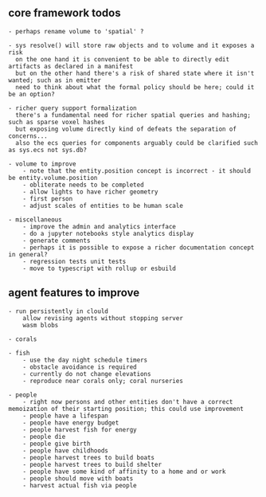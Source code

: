 
## core framework todos

	- perhaps rename volume to 'spatial' ?

	- sys resolve() will store raw objects and to volume and it exposes a risk
	  on the one hand it is convenient to be able to directly edit artifacts as declared in a manifest
	  but on the other hand there's a risk of shared state where it isn't wanted; such as in emitter
	  need to think about what the formal policy should be here; could it be an option?

	- richer query support formalization
	  there's a fundamental need for richer spatial queries and hashing; such as sparse voxel hashes
	  but exposing volume directly kind of defeats the separation of concerns...
	  also the ecs queries for components arguably could be clarified such as sys.ecs not sys.db?

	- volume to improve
		- note that the entity.position concept is incorrect - it should be entity.volume.position
		- obliterate needs to be completed
		- allow lights to have richer geometry
		- first person
		- adjust scales of entities to be human scale

	- miscellaneous
		- improve the admin and analytics interface
		- do a jupyter notebooks style analytics display
		- generate comments
		- perhaps it is possible to expose a richer documentation concept in general?
		- regression tests unit tests
		- move to typescript with rollup or esbuild

## agent features to improve

	- run persistently in clould
		allow revising agents without stopping server
		wasm blobs

	- corals

	- fish
		- use the day night schedule timers
		- obstacle avoidance is required
		- currently do not change elevations
		- reproduce near corals only; coral nurseries

	- people
		- right now persons and other entities don't have a correct memoization of their starting position; this could use improvement
		- people have a lifespan
		- people have energy budget
		- people harvest fish for energy
		- people die
		- people give birth
		- people have childhoods
		- people harvest trees to build boats
		- people harvest trees to build shelter
		- people have some kind of affinity to a home and or work
		- people should move with boats
		- harvest actual fish via people



